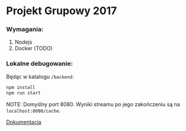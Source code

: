 # Projekt Grupowy 2017
 

### Wymagania:
1. Nodejs
2. Docker (TODO)

### Lokalne debugowanie:

Będąc w katalogu `/backend`:
```bash
npm install
npm run start
```
NOTE: Domyślny port 8080. Wyniki streamu po jego zakończeniu są na `localhost:8080/cache`.


[Dokumentacja](https://docs.google.com/document/d/1hIYmjWo6exBrl5bI3zjruE-LBFN94fBL4K7Lg21HGUM)
